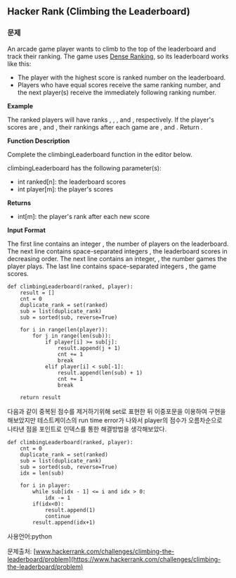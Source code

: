 ## Hacker Rank (Climbing the Leaderboard)

### 문제

An arcade game player wants to climb to the top of the leaderboard and track their ranking. The game uses [Dense Ranking](https://en.wikipedia.org/wiki/Ranking#Dense_ranking_.28.221223.22_ranking.29), so its leaderboard works like this:

- The player with the highest score is ranked number on the leaderboard.
- Players who have equal scores receive the same ranking number, and the next player(s) receive the immediately following ranking number.

**Example**



The ranked players will have ranks , , , and , respectively. If the player's scores are , and , their rankings after each game are , and . Return .

**Function Description**

Complete the climbingLeaderboard function in the editor below.

climbingLeaderboard has the following parameter(s):

- int ranked[n]: the leaderboard scores
- int player[m]: the player's scores

**Returns**

- int[m]: the player's rank after each new score

**Input Format**

The first line contains an integer , the number of players on the leaderboard.
The next line contains space-separated integers , the leaderboard scores in decreasing order.
The next line contains an integer, , the number games the player plays.
The last line contains space-separated integers , the game scores.



```
def climbingLeaderboard(ranked, player):
    result = []
    cnt = 0
    duplicate_rank = set(ranked)
    sub = list(duplicate_rank)
    sub = sorted(sub, reverse=True)

    for i in range(len(player)):
        for j in range(len(sub)):
            if player[i] >= sub[j]:
                result.append(j + 1)
                cnt += 1
                break
            elif player[i] < sub[-1]:
                result.append(len(sub) + 1)
                cnt += 1
                break
                
    return result
```

 다음과 같이 중복된 점수를 제거하기위해 set로 표현한 뒤 이중포문을 이용하여 구현을 해보았지만 테스트케이스의 run time error가 나와서 player의 점수가 오름차순으로 나타낸 점을 포인트로 인덱스를 통한 해결방법을 생각해보았다.

```
def climbingLeaderboard(ranked, player):
    cnt = 0
    duplicate_rank = set(ranked)
    sub = list(duplicate_rank)
    sub = sorted(sub, reverse=True)
    idx = len(sub)

    for i in player:
        while sub[idx - 1] <= i and idx > 0:
            idx -= 1
        if(idx<0):
            result.append(1)
            continue
        result.append(idx+1)
```

사용언어:python

문제출처: [www.hackerrank.com/challenges/climbing-the-leaderboard/problem](https://www.hackerrank.com/challenges/climbing-the-leaderboard/problem)